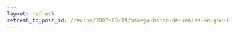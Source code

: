 ```yaml
---
layout: refresh
refresh_to_post_id: /recipe/2007-03-19/manejo-bsico-de-seales-en-gnu-linux.html
---
```

